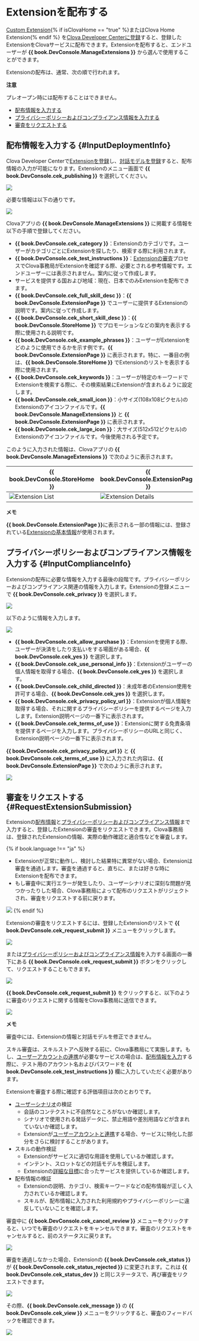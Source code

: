 # Extensionを配布する
[Custom Extension](/CEK/Guides/Build_Custom_Extension.md){% if isClovaHome == "true" %}またはClova Home Extension{% endif %} を[Clova Developer Centerに登録](/DevConsole/Guides/CEK/Register_Extension.md)すると、登録したExtensionをClovaサービスに配布できます。Extensionを配布すると、エンドユーザーが **{{ book.DevConsole.ManageExtensions }}** から選んで使用することができます。

Extensionの配布は、通常、次の順で行われます。

<div class="danger">
 <p><strong>注意</strong></p>
 <p>プレオープン時には配布することはできません。</p>
</div>

* [配布情報を入力する](#InputDeploymentInfo)
* [プライバシーポリシーおよびコンプライアンス情報を入力する](#InputComplianceInfo)
* [審査をリクエストする](#RequestExtensionSubmission)

## 配布情報を入力する {#InputDeploymentInfo}

Clova Developer Centerで[Extensionを登録](/DevConsole/Guides/CEK/Register_Extension.md)し、[対話モデルを登録](/DevConsole/Guides/CEK/Register_Interaction_Model.md)すると、配布情報の入力が可能になります。Extensionのメニュー画面で **{{ book.DevConsole.cek_publishing }}** を選択してください。

![](/DevConsole/Resources/Images/DevConsole-Deployment_Info_Menu.png)

必要な情報は以下の通りです。

![](/DevConsole/Resources/Images/DevConsole-Input_Deployment_Info.png)

Clovaアプリの **{{ book.DevConsole.ManageExtensions }}** に掲載する情報を以下の手順で登録してください。

* **{{ book.DevConsole.cek_category }}**：Extensionのカテゴリです。ユーザーがカテゴリごとにExtensionを探したり、検索する際に利用されます。
* **{{ book.DevConsole.cek_test_instructions }}**：[Extensionの審査](#RequestExtensionSubmission)プロセスでClova事務局がExtensionを確認する際、必要とされる参考情報です。エンドユーザーには表示されません。案内に従って作成します。
* サービスを提供する国および地域：現在、日本でのみExtensionを配布できます。
* **{{ book.DevConsole.cek_full_skill_desc }}**：**{{ book.DevConsole.ExtensionPage }}** でユーザーに提供するExtensionの説明です。案内に従って作成します。
* **{{ book.DevConsole.cek_short_skill_desc }}**：**{{ book.DevConsole.StoreHome }}** でプロモーションなどの案内を表示する際に使用される説明です。
* **{{ book.DevConsole.cek_example_phrases }}**：ユーザーがExtensionをどのように使用できるかを示す例です。**{{ book.DevConsole.ExtensionPage }}** に表示されます。特に、一番目の例は、**{{ book.DevConsole.StoreHome }}** でExtensionのリストを表示する際に使用されます。
* **{{ book.DevConsole.cek_keywords }}**：ユーザーが特定のキーワードでExtensionを検索する際に、その検索結果にExtensionが含まれるように設定します。
* **{{ book.DevConsole.cek_small_icon }}**：小サイズ(108x108ピクセル)のExtensionのアイコンファイルです。**{{ book.DevConsole.ManageExtensions }}** と **{{ book.DevConsole.ExtensionPage }}** に表示されます。
* **{{ book.DevConsole.cek_large_icon }}**：大サイズ(512x512ピクセル)のExtensionのアイコンファイルです。今後使用される予定です。

このように入力された情報は、Clovaアプリの **{{ book.DevConsole.ManageExtensions }}** で次のように表示されます。

| {{ book.DevConsole.StoreHome }} | {{ book.DevConsole.ExtensionPage }}   |
|-------------------|-------------------|
| ![Extension List](/DevConsole/Resources/Images/DevConsole-Store_UI_Example-Extension_Store_Home.png) | ![Extension Details](/DevConsole/Resources/Images/DevConsole-Store_UI_Example-Extension_Page.png) |

<div class="note">
  <p><strong>メモ</strong></p>
  <p><strong>{{ book.DevConsole.ExtensionPage }}</strong>に表示される一部の情報には、登録されている<a href="/DevConsole/Guides/CEK/Register_Extension.md#InputExtensionInfo">Extensionの基本情報</a>が使用されます。</p>
</div>

## プライバシーポリシーおよびコンプライアンス情報を入力する {#InputComplianceInfo}

Extensionの配布に必要な情報を入力する最後の段階です。プライバシーポリシーおよびコンプライアンス関連の情報を入力します。Extensionの登録メニューで **{{ book.DevConsole.cek_privacy }}** を選択します。

![](/DevConsole/Resources/Images/DevConsole-Policy_Menu.png)

以下のように情報を入力します。

![](/DevConsole/Resources/Images/DevConsole-Input_Policy.png)

* **{{ book.DevConsole.cek_allow_purchase }}**：Extensionを使用する際、ユーザーが決済をしたり支払いをする場面がある場合、**{{ book.DevConsole.cek_yes }}** を選択します。
* **{{ book.DevConsole.cek_use_personal_info }}**：Extensionがユーザーの個人情報を取得する場合、**{{ book.DevConsole.cek_yes }}** を選択します。
* **{{ book.DevConsole.cek_child_directed }}**：未成年者のExtension使用を許可する場合、**{{ book.DevConsole.cek_yes }}** を選択します。
* **{{ book.DevConsole.cek_privacy_policy_url }}**：Extensionが個人情報を取得する場合、それに関するプライバシーポリシーを提供するページを入力します。Extension説明ページの一番下に表示されます。
* **{{ book.DevConsole.cek_terms_of_use }}**：Extensionに関する免責条項を提供するページを入力します。プライバシーポリシーのURLと同じく、Extension説明ページの一番下に表示されます。

**{{ book.DevConsole.cek_privacy_policy_url }}** と **{{ book.DevConsole.cek_terms_of_use }}** に入力された内容は、**{{ book.DevConsole.ExtensionPage }}** で次のように表示されます。

![](/DevConsole/Resources/Images/DevConsole-Store_UI_Example-Extension_Policy.png)

## 審査をリクエストする {#RequestExtensionSubmission}

Extensionの[配布情報](#InputDeploymentInfo)と[プライバシーポリシーおよびコンプライアンス情報](#InputComplianceInfo)まで入力すると、登録したExtensionの審査をリクエストできます。Clova事務局は、登録されたExtensionの情報、実際の動作確認と適合性などを審査します。

{% if book.language !== "ja" %}
* Extensionが正常に動作し、検討した結果特に異常がない場合、Extensionは審査を通過します。審査を通過すると、直ちに、または好きな時にExtensionを配布できます。
* もし審査中に実行エラーが発生したり、ユーザーシナリオに深刻な問題が見つかったりした場合、Clova事務局によって配布のリクエストがリジェクトされ、審査をリクエストする前に戻ります。

![](/DevConsole/Resources/Images/DevConsole-Extension_Submission_Process.png)
{% endif %}

Extensionの審査をリクエストするには、登録したExtensionのリストで **{{ book.DevConsole.cek_request_submit }}** メニューをクリックします。

![](/DevConsole/Resources/Images/DevConsole-Submit_Extension_1.png)

または[プライバシーポリシーおよびコンプライアンス情報](#InputComplianceInfo)を入力する画面の一番下にある **{{ book.DevConsole.cek_request_submit }}** ボタンをクリックして、リクエストすることもできます。

![](/DevConsole/Resources/Images/DevConsole-Submit_Extension_2.png)

**{{ book.DevConsole.cek_request_submit }}** をクリックすると、以下のように審査のリクエストに関する情報をClova事務局に送信できます。

![](/DevConsole/Resources/Images/DevConsole-Submission_Request_Message.png)

<div class="note">
  <p><strong>メモ</strong></p>
  <p>審査中には、Extensionの情報と対話モデルを修正できません。</p>
</div>

スキル審査は、スキルストアへ反映する前に、Clova事務局にて実施します。もし、[ユーザーアカウントの連携](/CEK/Guides/Link_User_Account.md)が必要なサービスの場合は、[配布情報を入力](#InputDeploymentInfo)する際に、テスト用のアカウント名およびパスワードを **{{ book.DevConsole.cek_test_instructions }}** 欄に入力していただく必要があります。

Extensionを審査する際に確認する評価項目は次のとおりです。

* [ユーザーシナリオ](/Design/Design_Guideline_For_Extension.md#MakeUseCaseScenarioScript)の検証
  * 会話のコンテクストに不自然なところがないか確認します。
  * シナリオで使用される発話データに、禁止用語や差別用語などが含まれていないか確認します。
  * Extensionが[ユーザーアカウントと連携](/CEK/Guides/Link_User_Account.md)する場合、サービスに特化した部分をさらに検討することがあります。
* スキルの動作検証
  * Extensionがサービスに適切な用語を使用しているか確認します。
  * インテント、スロットなどの対話モデルを検証します。
  * Extensionの[詳細な目標](/Design/Design_Guideline_For_Extension.md#SettingGoal)に合ったサービスを提供しているか確認します。
* 配布情報の検証
  * Extensionの説明、カテゴリ、検索キーワードなどの配布情報が正しく入力されているか確認します。
  * スキルが、配布情報に入力された利用規約やプライバシーポリシーに違反していないことを確認します。

審査中に **{{ book.DevConsole.cek_cancel_review }}** メニューをクリックすると、いつでも審査のリクエストをキャンセルできます。審査のリクエストをキャンセルすると、前のステータスに戻ります。

![](/DevConsole/Resources/Images/DevConsole-Cancel_Submission.png)

審査を通過しなかった場合、Extensionの **{{ book.DevConsole.cek_status }}** が **{{ book.DevConsole.cek_status_rejected }}** に変更されます。これは **{{ book.DevConsole.cek_status_dev }}** と同じステータスで、再び審査をリクエストできます。

![](/DevConsole/Resources/Images/DevConsole-Extension_Submission_Rejected.png)

その際、**{{ book.DevConsole.cek_message }}** の **{{ book.DevConsole.cek_view }}** メニューをクリックすると、審査のフィードバックを確認できます。

![](/DevConsole/Resources/Images/DevConsole-Show_Submission_Feedback.png)
